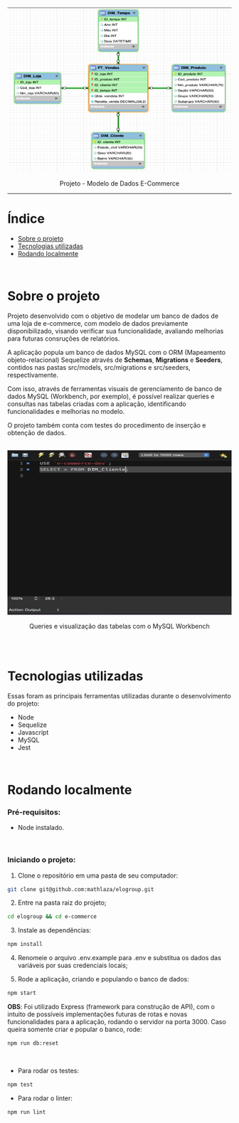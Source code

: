 <!-- PROJECT LOGO -->
<br />
<p align="center">
    <img src="e-commerce/images/MER.png" alt="MER_IMAGE" width="700" height="370">
  </a>
  
  <p align="center">
    Projeto - Modelo de Dados E-Commerce 
  </p>
</p>

<hr>

<!-- Índice -->
# Índice

* [Sobre o projeto](#sobre-o-projeto)
* [Tecnologias utilizadas](#tecnologias-utilizadas)
* [Rodando localmente](#rodando-localmente)

<br>

<!-- Sobre o projeto -->
# Sobre o projeto
<div>
Projeto desenvolvido com o objetivo de modelar um banco de dados de uma loja de e-commerce, com modelo de dados previamente disponibilizado, visando verificar sua funcionalidade, avaliando melhorias para futuras consruções de relatórios.

<br>

A aplicação popula um banco de dados MySQL com o ORM (Mapeamento objeto-relacional) Sequelize através de <strong>Schemas</strong>, <strong>Migrations</strong> e <strong>Seeders</strong>, contidos nas pastas src/models, src/migrations e src/seeders, respectivamente.
<br>

Com isso, através de ferramentas visuais de gerenciamento de banco de dados MySQL (Workbench, por exemplo), é possível realizar queries e consultas nas tabelas criadas com a aplicação, identificando funcionalidades e melhorias no modelo.
<br>

O projeto também conta com testes do procedimento de inserção e obtenção de dados.

<br>

  <div align="center">
    <img src="e-commerce/images/TABLES.gif" alt="MER_IMAGE" width="700" height="370">
  </div>

</div>

<p align="center">
    Queries e visualização das tabelas com o MySQL Workbench 
</p>

<br>
<br>

# Tecnologias utilizadas
Essas foram as principais ferramentas utilizadas durante o desenvolvimento do projeto:
* <span>Node</span>
* <span>Sequelize</span>
* <span>Javascript</span>
* <span>MySQL</span>
* <span>Jest</span>

<br>

<!-- Rodando localmente -->
# Rodando localmente

### Pré-requisitos:

* Node instalado.
<br>

### Iniciando o projeto:
1. Clone o repositório em uma pasta de seu computador:

```sh
git clone git@github.com:mathlaza/elogroup.git
```

2. Entre na pasta raiz do projeto;
```sh
cd elogroup && cd e-commerce
```

3. Instale as dependências:
```sh
npm install
```

4. Renomeie o arquivo .env.example para .env e substitua os dados das variáveis por suas credenciais locais;

5. Rode a aplicação, criando e populando o banco de dados:
```sh
npm start
```
<strong>OBS</strong>: Foi utilizado Express (framework para construção de API), com o intuito de possíveis implementações futuras de rotas e novas funcionalidades para a aplicação, rodando o servidor na porta 3000. Caso queira somente criar e popular o banco, rode:
```sh
npm run db:reset
```

<br>

* Para rodar os testes:
```sh
npm test
```
* Para rodar o linter:
```sh
npm run lint
```